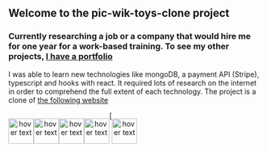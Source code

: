 

## Welcome to the pic-wik-toys-clone project

### Currently researching a job or a company that would hire me for one year for a work-based training. To see my other projects, [I have a portfolio][website]

I was able to learn new technologies like mongoDB, a payment API (Stripe), typescript and hooks with react. It required lots of research on the internet in order to comprehend the full extent of each technology. The project is a clone of [the following website][cloneurl]


 <div style="display: flex;">
<p align="center">
  <img src="https://i.ibb.co/f0Kp7cw/github.png" width="50" height="50" title="hover text">
</p>
<p align="center">
  <img src="https://i.ibb.co/d6kyD08/react.png" width="50" height="50" title="hover text">
</p>
<p align="center">
  <img src="https://i.ibb.co/GVdFnW1/sass.png" width="50" height="50" title="hover text">
</p>
<p align="center">
  <img src="https://i.ibb.co/vhynR80/nodejs.png " width="50" height="50" title="hover text">
</p>
[<p align="center">
  <img src="https://i.ibb.co/djVY283/stripe2.png" width="50" height="50" title="hover text">
</p>
  
  </div>
 



  
  
  [website]: https://armand-meunier.herokuapp.com/
  [cloneurl]: https://www.picwictoys.com/
